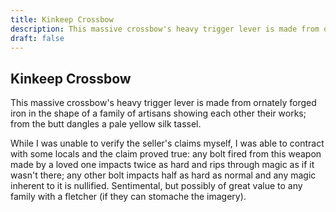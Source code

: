 ```yaml
---
title: Kinkeep Crossbow
description: This massive crossbow's heavy trigger lever is made from ornately forged iron in the shape of a...
draft: false
---
```


## Kinkeep Crossbow

This massive crossbow's heavy trigger lever is made from ornately forged iron in the shape of a
family of artisans showing each other their works; from the butt dangles a pale yellow silk
tassel.

While I was unable to verify the seller's claims myself, I was able to contract with some locals
and the claim proved true: any bolt fired from this weapon made by a loved one impacts twice as
hard and rips through magic as if it wasn't there; any other bolt impacts half as hard as normal
and any magic inherent to it is nullified. Sentimental, but possibly of great value to any
family with a fletcher (if they can stomache the imagery).
